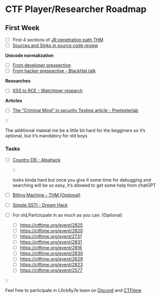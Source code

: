 # CTF Player/Researcher Roadmap
## First Week
- [ ]  First 4 sections of [JR penetration path THM](https://tryhackme.com/path/outline/jrpenetrationtester)
- [ ]  [Sources and SInks in source code review](https://www.youtube.com/watch?v=ZaOtY4i5w_U&t=10s&pp=ygUbc291cmNlIGFuZCBzaW5rIGNvZGUgcmV2aWV3)

**Unicode normalization**
- [ ]  [From developer prespective](https://youtu.be/yoyhwPCq5Fg)
- [ ]  [From hacker prespective - BlackHat talk](https://youtu.be/hyyVeKdpeUU)

**Researches**
- [ ]  [XSS to RCE - Watchtowr research](https://labs.watchtowr.com/xss-to-rce-by-abusing-custom-file-handlers-kentico-xperience-cms-cve-2025-2748/)

**Articles**
- [ ]  [The “Criminal Mind” in security Testing article - Pnetesterlab](https://pentesterlab.com/blog/criminal-mindset-in-security-testing)

<aside>
💡

The additional mateial me be a little bit hard for the begginers so it’s optional, but it’s mandatory for old boys

</aside>

### Tasks

- [ ]  [Country DB - Alpahack](https://alpacahack.com/challenges/country-db)
    
    <aside>
    💡
    
    looks kinda hard but once you give it some time for debugging and searching will be so easy, it’s allowed to get some help from chatGPT
    
    </aside>
    
- [ ]  [Billing Machine - THM (Optional)](https://tryhackme.com/room/billing)
- [ ]  [Simple SSTI - Dream Hack](https://dreamhack.io/wargame/challenges/39)
- [ ]  For old,Partcicpate in as much as you can: (Optional)
    - [ ]  https://ctftime.org/event/2825
    - [ ]  https://ctftime.org/event/2820
    - [ ]  https://ctftime.org/event/2731
    - [ ]  https://ctftime.org/event/2831
    - [ ]  https://ctftime.org/event/2816
    - [ ]  https://ctftime.org/event/2830
    - [ ]  https://ctftime.org/event/2629
    - [ ]  https://ctftime.org/event/2823
    - [ ]  https://ctftime.org/event/2577

<aside>
💡

Feel free to participate in L0ck8y7e team on [Discord](https://discord.gg/xY4Cxdzu) and [CTFtime](https://ctftime.org/team/350754)

</aside>